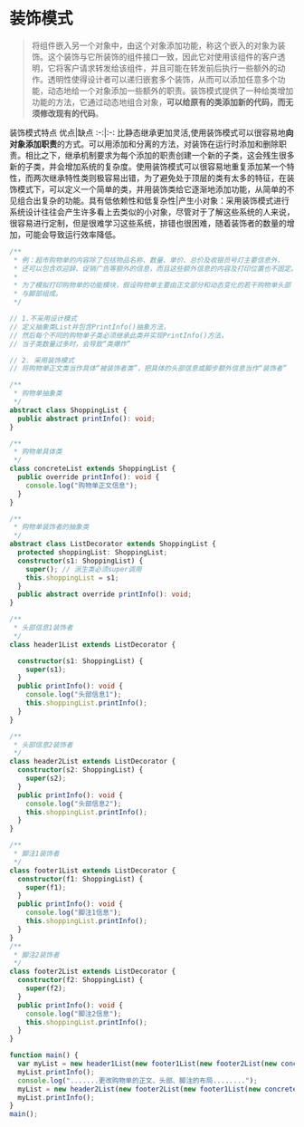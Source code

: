 # 装饰模式

> 将组件嵌入另一个对象中，由这个对象添加功能，称这个嵌入的对象为装饰。这个装饰与它所装饰的组件接口一致，因此它对使用该组件的客户透明，它将客户请求转发给该组件，并且可能在转发前后执行一些额外的动作。透明性使得设计者可以递归嵌套多个装饰，从而可以添加任意多个功能，动态地给一个对象添加一些额外的职责。装饰模式提供了一种给类增加功能的方法，它通过动态地组合对象，**可以给原有的类添加新的代码，而无须修改现有的代码**。

装饰模式特点
优点|缺点
:-:|:-:
比静态继承更加灵活,使用装饰模式可以很容易地**向对象添加职责**的方式。可以用添加和分离的方法，对装饰在运行时添加和删除职责。相比之下，继承机制要求为每个添加的职责创建一个新的子类，这会残生很多新的子类，并会增加系统的复杂度。使用装饰模式可以很容易地重复添加某一个特性，而两次继承特性类则极容易出错，为了避免处于顶层的类有太多的特征，在装饰模式下，可以定义一个简单的类，并用装饰类给它逐渐地添加功能，从简单的不见组合出复杂的功能。具有低依赖性和低复杂性|产生小对象：采用装饰模式进行系统设计往往会产生许多看上去类似的小对象，尽管对于了解这些系统的人来说，很容易进行定制，但是很难学习这些系统，排错也很困难，随着装饰者的数量的增加，可能会导致运行效率降低。

```typescript
/**
 * 例：超市购物单的内容除了包括物品名称、数量、单价、总价及收银员号灯主要信息外，
 * 还可以包含欢迎辞、促销广告等额外的信息，而且这些额外信息的内容及打印位置也不固定。
 * 
 * 为了模拟打印购物单的功能模块，假设购物单主要由正文部分和动态变化的若干购物单头部
 * 与脚部组成。
 */

// 1.不采用设计模式
// 定义抽象类List并包含PrintInfo()抽象方法，
// 然后每个不同的购物单子类必须继承此类并实现PrintInfo()方法，
// 当子类数量过多时，会导致“类爆炸”

// 2. 采用装饰模式
// 将购物单正文类当作具体“被装饰者类”，把具体的头部信息或脚步额外信息当作“装饰者”

/**
 * 购物单抽象类
 */
abstract class ShoppingList {
  public abstract printInfo(): void;
}

/**
 * 购物单具体类
 */
class concreteList extends ShoppingList {
  public override printInfo(): void {
    console.log("购物单正文信息");
  }
}

/**
 * 购物单装饰者的抽象类
 */
abstract class ListDecorator extends ShoppingList {
  protected shoppingList: ShoppingList;
  constructor(s1: ShoppingList) {
    super(); // 派生类必须super调用
    this.shoppingList = s1;
  }
  public abstract override printInfo(): void;
}

/**
 * 头部信息1装饰者
 */
class header1List extends ListDecorator {

  constructor(s1: ShoppingList) {
    super(s1);
  }
  public printInfo(): void {
    console.log("头部信息1");
    this.shoppingList.printInfo();
  }
}

/**
 * 头部信息2装饰者
 */
class header2List extends ListDecorator {
  constructor(s2: ShoppingList) {
    super(s2);
  }
  public printInfo(): void {
    console.log("头部信息2");
    this.shoppingList.printInfo();
  }
}

/**
 * 脚注1装饰者
 */
class footer1List extends ListDecorator {
  constructor(f1: ShoppingList) {
    super(f1);
  }
  public printInfo(): void {
    console.log("脚注1信息");
    this.shoppingList.printInfo();
  }
}
/**
 * 脚注2装饰者
 */
class footer2List extends ListDecorator {
  constructor(f2: ShoppingList) {
    super(f2);
  }
  public printInfo(): void {
    console.log("脚注2信息");
    this.shoppingList.printInfo();
  }
}

function main() {
  var myList = new header1List(new footer1List(new footer2List(new concreteList())))
  myList.printInfo();
  console.log(".......更改购物单的正文、头部、脚注的布局........");
  myList = new header2List(new footer2List(new footer1List(new concreteList())));
  myList.printInfo();
}
main();
```
